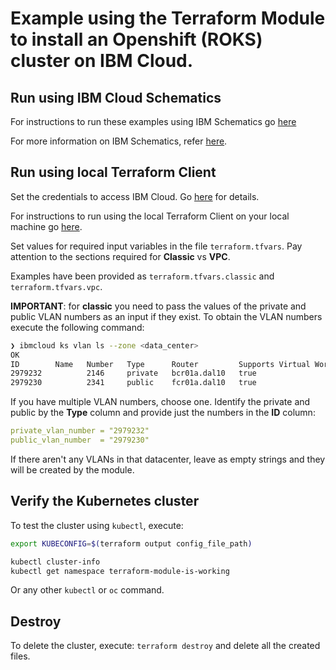 # Example using the Terraform Module to install an Openshift (ROKS) cluster on IBM Cloud.

## Run using IBM Cloud Schematics

For instructions to run these examples using IBM Schematics go [here](../../../Using_Schematics.md)

For more information on IBM Schematics, refer [here](https://cloud.ibm.com/docs/schematics?topic=schematics-get-started-terraform).

## Run using local Terraform Client

Set the credentials to access IBM Cloud. Go [here](../../../CREDENTIALS.md) for details.

For instructions to run using the local Terraform Client on your local machine go [here](../../../Using_Terraform.md). 

Set values for required input variables in the file `terraform.tfvars`. Pay attention to the sections required for **Classic** vs **VPC**.
 
Examples have been provided as `terraform.tfvars.classic` and `terraform.tfvars.vpc`.

**IMPORTANT**: for **classic** you need to pass the values of the private and public VLAN numbers as an input if they exist. To obtain the VLAN numbers execute the following command:

```bash
❯ ibmcloud ks vlan ls --zone <data_center>
OK
ID        Name   Number   Type      Router         Supports Virtual Workers
2979232          2146     private   bcr01a.dal10   true
2979230          2341     public    fcr01a.dal10   true
```

If you have multiple VLAN numbers, choose one. Identify the private and public by the **Type** column and provide just the numbers in the **ID** column:

```yaml
private_vlan_number = "2979232"
public_vlan_number  = "2979230"
```

If there aren't any VLANs in that datacenter, leave as empty strings and they will be created by the module.


## Verify the Kubernetes cluster

To test the cluster using `kubectl`, execute:

```bash
export KUBECONFIG=$(terraform output config_file_path)

kubectl cluster-info
kubectl get namespace terraform-module-is-working
```

Or any other `kubectl` or `oc` command.

## Destroy

To delete the cluster, execute: `terraform destroy` and delete all the created files.
